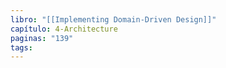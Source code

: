 ```yaml
---
libro: "[[Implementing Domain-Driven Design]]"
capítulo: 4-Architecture
paginas: "139"
tags:
---
```

